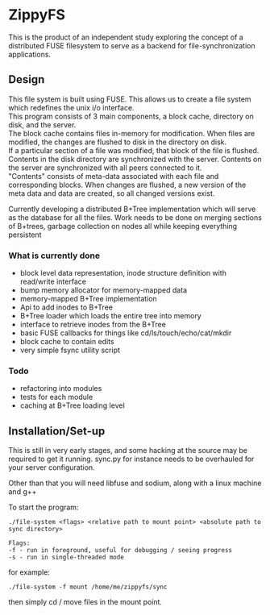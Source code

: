 # ZippyFS
This is the product of an independent study exploring the concept of a distributed FUSE filesystem to serve as a backend for file-synchronization applications. 

## Design
This file system is built using FUSE. This allows us to create a file system which redefines the unix i/o interface.  
This program consists of 3 main components, a block cache, directory on disk, and the server.  
The block cache contains files in-memory for modification. When files are modified, the changes are flushed to disk in the directory on disk.  
If a particular section of a file was modified, that block of the file is flushed.  
Contents in the disk directory are synchronized with the server. Contents on the server are synchronized with all peers connected to it.  
"Contents" consists of meta-data associated with each file and corresponding blocks. When changes are flushed, a new version of the meta data and data are created, so all changed versions exist.  

Currently developing a distributed B+Tree implementation which will serve as the database for all the files. Work needs to be done on merging sections of B+trees, garbage collection on nodes all while keeping everything persistent  

### What is currently done
- block level data representation, inode structure definition with read/write interface
- bump memory allocator for memory-mapped data
- memory-mapped B+Tree implementation
- Api to add inodes to B+Tree
- B+Tree loader which loads the entire tree into memory
- interface to retrieve inodes from the B+Tree
- basic FUSE callbacks for things like cd/ls/touch/echo/cat/mkdir
- block cache to contain edits
- very simple fsync utility script
### Todo
- refactoring into modules
- tests for each module
- caching at B+Tree loading level
## Installation/Set-up
This is still in very early stages, and some hacking at the source may be required to get it running. sync.py for instance needs to be overhauled for your server configuration.  

Other than that you will need libfuse and sodium, along with a linux machine and g++  

To start the program:  
```
./file-system <flags> <relative path to mount point> <absolute path to sync directory>

Flags:
-f - run in foreground, useful for debugging / seeing progress
-s - run in single-threaded mode
```

for example:

 ```
 ./file-system -f mount /home/me/zippyfs/sync
 ```

then simply cd / move files in the mount point.
 

